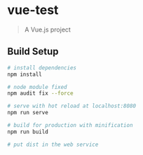 # vue-test

> A Vue.js project

## Build Setup

``` bash
# install dependencies
npm install

# node module fixed
npm audit fix --force

# serve with hot reload at localhost:8080
npm run serve

# build for production with minification
npm run build

# put dist in the web service 

```
